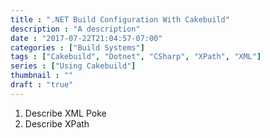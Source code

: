 ```yaml
---
title : ".NET Build Configuration With Cakebuild"
description : "A description"
date : "2017-07-22T21:04:57-07:00"
categories : ["Build Systems"]
tags : ["Cakebuild", "Dotnet", "CSharp", "XPath", "XML"]
series : ["Using Cakebuild"]
thumbnail : ""
draft : "true"
---
```


1. Describe XML Poke
2. Describe XPath

